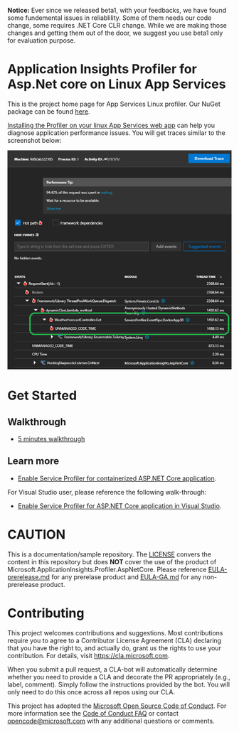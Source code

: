 **Notice:** Ever since we released beta1, with your feedbacks, we have found some fundemental issues in reliablility. Some of them needs our code change, some requires .NET Core CLR change. While we are making those changes and getting them out of the door, we suggest you use beta1 only for evaluation purpose.

# Application Insights Profiler for Asp.Net core on Linux App Services

This is the project home page for App Services Linux profiler. Our NuGet package can be found [here](https://www.nuget.org/packages/Microsoft.ApplicationInsights.Profiler.AspNetCore/).

[Installing the Profiler on your linux App Services web app](https://docs.microsoft.com/azure/application-insights/app-insights-profiler-aspnetcore-linux) can help you diagnose application performance issues. You will get traces similar to the screenshot below: 

![Profiler Traces](https://raw.githubusercontent.com/Microsoft/ApplicationInsights-Profiler-AspNetCore/master/media/profiler-traces.png)

# Get Started
## Walkthrough
* [5 minutes walkthrough](https://docs.microsoft.com/en-us/azure/application-insights/app-insights-profiler-aspnetcore-linux)

## Learn more
 * [Enable Service Profiler for containerized ASP.NET Core application](https://github.com/Microsoft/ApplicationInsights-Profiler-AspNetCore/blob/master/examples/EnableServiceProfilerCLR2_1/README.md).

For Visual Studio user, please reference the following walk-through:
 * [Enable Service Profiler for ASP.NET Core application in Visual Studio](https://github.com/Microsoft/ApplicationInsights-Profiler-AspNetCore/tree/master/examples/EnableServiceProfilerInVS).
 
# CAUTION
This is a documentation/sample repository. The [LICENSE](LICENSE) convers the content in this repository but does **NOT** cover the use of the product of Microsoft.ApplicationInsights.Profiler.AspNetCore. Please reference [EULA-prerelease.md](EULA-prerelease.md) for any prerelase product and [EULA-GA.md](EULA-GA.md) for any non-prerelease product.

# Contributing

This project welcomes contributions and suggestions.  Most contributions require you to agree to a
Contributor License Agreement (CLA) declaring that you have the right to, and actually do, grant us
the rights to use your contribution. For details, visit https://cla.microsoft.com.

When you submit a pull request, a CLA-bot will automatically determine whether you need to provide
a CLA and decorate the PR appropriately (e.g., label, comment). Simply follow the instructions
provided by the bot. You will only need to do this once across all repos using our CLA.

This project has adopted the [Microsoft Open Source Code of Conduct](https://opensource.microsoft.com/codeofconduct/).
For more information see the [Code of Conduct FAQ](https://opensource.microsoft.com/codeofconduct/faq/) or
contact [opencode@microsoft.com](mailto:opencode@microsoft.com) with any additional questions or comments.
